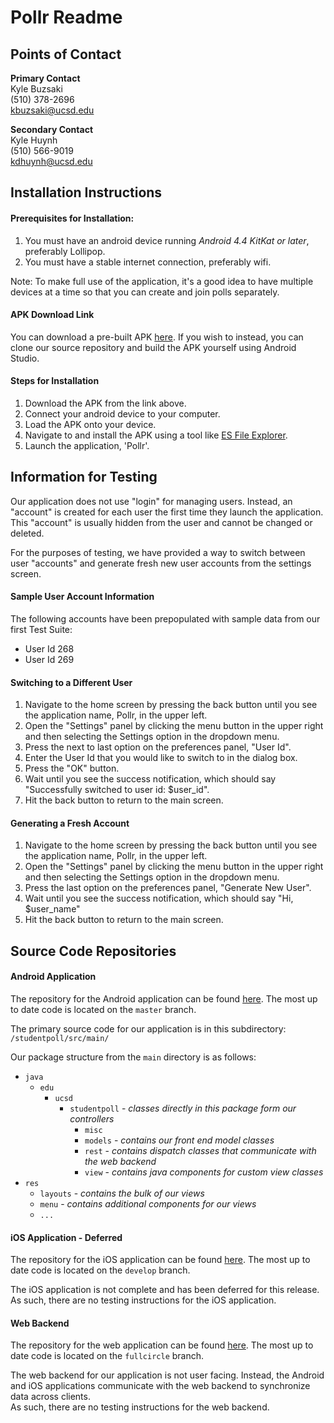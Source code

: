 # Pollr Readme

## Points of Contact

**Primary Contact**  
Kyle Buzsaki  
(510) 378-2696  
kbuzsaki@ucsd.edu  

**Secondary Contact**  
Kyle Huynh  
(510) 566-9019  
kdhuynh@ucsd.edu  

## Installation Instructions

#### Prerequisites for Installation:

1. You must have an android device running *Android 4.4 KitKat or later*, preferably Lollipop.
2. You must have a stable internet connection, preferably wifi.

Note: To make full use of the application, it's a good idea to have multiple devices
at a time so that you can create and join polls separately.

#### APK Download Link

You can download a pre-built APK
[here](https://github.com/kbuzsaki/cse110-android/releases/download/pollr-0.1.1/pollr.apk).
If you wish to instead, you can clone our source repository and build the APK yourself using Android Studio.

#### Steps for Installation

1. Download the APK from the link above.
2. Connect your android device to your computer.
3. Load the APK onto your device.
4. Navigate to and install the APK using a tool like [ES File Explorer](https://play.google.com/store/apps/details?id=com.estrongs.android.pop&hl=en).
5. Launch the application, 'Pollr'.

## Information for Testing

Our application does not use "login" for managing users. Instead, an "account" 
is created for each user the first time they launch the application.  
This "account" is usually hidden from the user and cannot be changed or deleted.

For the purposes of testing, we have provided a way to switch between user "accounts"
and generate fresh new user accounts from the settings screen.

#### Sample User Account Information

The following accounts have been prepopulated with sample data from our first Test Suite:

- User Id 268
- User Id 269

#### Switching to a Different User

1. Navigate to the home screen by pressing the back button until you see the
   application name, Pollr, in the upper left.
2. Open the "Settings" panel by clicking the menu button in the upper right and then
   selecting the Settings option in the dropdown menu.
3. Press the next to last option on the preferences panel, "User Id".
4. Enter the User Id that you would like to switch to in the dialog box.
5. Press the "OK" button.
6. Wait until you see the success notification, which should say 
   "Successfully switched to user id: $user\_id".
7. Hit the back button to return to the main screen.

#### Generating a Fresh Account

1. Navigate to the home screen by pressing the back button until you see the
   application name, Pollr, in the upper left.
2. Open the "Settings" panel by clicking the menu button in the upper right and then
   selecting the Settings option in the dropdown menu.
3. Press the last option on the preferences panel, "Generate New User".
4. Wait until you see the success notification, which should say "Hi, $user\_name"
5. Hit the back button to return to the main screen.

## Source Code Repositories

#### Android Application

The repository for the Android application can be found 
[here](https://github.com/kbuzsaki/cse110-android).
The most up to date code is located on the `master` branch.

The primary source code for our application is in this subdirectory:  
`/studentpoll/src/main/`

Our package structure from the `main` directory is as follows:

- `java`
  - `edu`
    - `ucsd`
      - `studentpoll` - *classes directly in this package form our controllers*
        - `misc`
        - `models` - *contains our front end model classes*
        - `rest` - *contains dispatch classes that communicate with the web backend*
        - `view` - *contains java components for custom view classes*
- `res`
  - `layouts` - *contains the bulk of our views*
  - `menu` - *contains additional components for our views*
  - `...`

#### iOS Application - Deferred 

The repository for the iOS application can be found
[here](https://github.com/kbuzsaki/cse110-ios).
The most up to date code is located on the `develop` branch.

The iOS application is not complete and has been deferred for this release.
As such, there are no testing instructions for the iOS application.

#### Web Backend

The repository for the web application can be found
[here](https://github.com/kbuzsaki/cse110-web).
The most up to date code is located on the `fullcircle` branch.

The web backend for our application is not user facing. Instead, the 
Android and iOS applications communicate with the web backend to synchronize
data across clients.  
As such, there are no testing instructions for the web backend.

